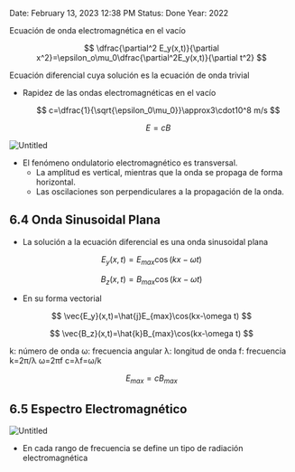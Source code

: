 
Date: February 13, 2023 12:38 PM
Status: Done
Year: 2022

Ecuación de onda electromagnética en el vacío

$$
\dfrac{\partial^2 E_y(x,t)}{\partial x^2}=\epsilon_o\mu_0\dfrac{\partial^2E_y(x,t)}{\partial t^2}
$$

Ecuación diferencial cuya solución es la ecuación de onda trivial

- Rapidez de las ondas electromagnéticas en el vacío
    
    $$
    c=\dfrac{1}{\sqrt{\epsilon_0\mu_0}}\approx3\cdot10^8 m/s
    $$
    
    $$
    E=cB
    $$
    

![Untitled](Images/Ondas%20electromagnéticas%20en%20el%20vacío/Untitled.png)

- El fenómeno ondulatorio electromagnético es transversal.
    - La amplitud es vertical, mientras que la onda se propaga de forma horizontal.
    - Las oscilaciones son perpendiculares a la propagación de la onda.

## 6.4 Onda Sinusoidal Plana

- La solución a la ecuación diferencial es una onda sinusoidal plana

$$
E_y(x,t)=E_{max}\cos(kx-\omega t)
$$

$$
B_z(x,t)=B_{max}\cos(kx-\omega t)
$$

- En su forma vectorial

$$
\vec{E_y}(x,t)=\hat{j}E_{max}\cos(kx-\omega t)
$$

$$
\vec{B_z}(x,t)=\hat{k}B_{max}\cos(kx-\omega t)
$$

k: número de onda
ω: frecuencia angular
λ: longitud de onda
f: frecuencia
k=2π/λ
ω=2πf
c=λf=ω/k

$$
E_{max}=cB_{max}
$$

## 6.5 Espectro Electromagnético

![Untitled](Images/Ondas%20electromagnéticas%20en%20el%20vacío/Untitled%201.png)

- En cada rango de frecuencia se define un tipo de radiación electromagnética